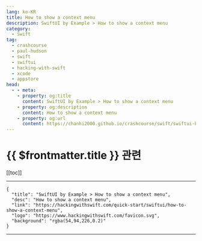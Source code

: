 ```yaml
---
lang: ko-KR
title: How to show a context menu
description: SwiftUI by Example > How to show a context menu
category:
  - Swift
tag: 
  - crashcourse
  - paul-hudson
  - swift
  - swiftui
  - hacking-with-swift
  - xcode
  - appstore
head:
  - - meta:
    - property: og:title
      content: SwiftUI by Example > How to show a context menu
    - property: og:description
      content: How to show a context menu
    - property: og:url
      content: https://chanhi2000.github.io/crashcourse/swift/swiftui-by-example/14-alerts-and-menus/how-to-show-a-context-menu.html
---
```


# {{ $frontmatter.title }} 관련

[[toc]]

---

```component VPCard
{
  "title": "SwiftUI by Example > How to show a context menu",
  "desc": "How to show a context menu",
  "link": "https://hackingwithswift.com/quick-start/swiftui/how-to-show-a-context-menu",
  "logo": "https://www.hackingwithswift.com/favicon.svg",
  "background": "rgba(54,94,226,0.2)"
}
```

---

<TagLinks />